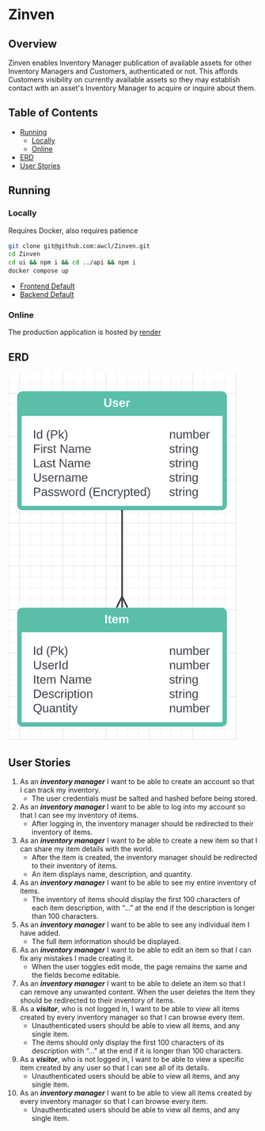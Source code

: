 # Zinven
## Overview
Zinven enables Inventory Manager publication of available assets for other Inventory Managers and Customers, authenticated or not. This affords Customers visibility on currently available assets so they may establish contact with an asset's Inventory Manager to acquire or inquire about them.
## Table of Contents
- [Running](#running)
  * [Locally](#locally)
  * [Online](#online)
- [ERD](#erd)
- [User Stories](#user-stories)
## Running
### Locally
  Requires Docker, also requires patience
```bash
git clone git@github.com:awcl/Zinven.git
cd Zinven
cd ui && npm i && cd ../api && npm i
docker compose up
```
* [Frontend Default](http://localhost:3000/)
* [Backend Default](https://localhost:8080/)
### Online
The production application is hosted by [render](https://render.com/)
## ERD
![ERD](ERD.png?raw=true)
## User Stories
1. As an ***inventory manager*** I want to be able to create an account so that I can track my inventory.
    - The user credentials must be salted and hashed before being stored.
2. As an ***inventory manager*** I want to be able to log into my account so that I can see my inventory of items.
    - After logging in, the inventory manager should be redirected to their inventory of items.
3. As an ***inventory manager*** I want to be able to create a new item so that I can share my item details with the world.
    - After the item is created, the inventory manager should be redirected to their inventory of items.
    - An item displays name, description, and quantity.
4. As an ***inventory manager*** I want to be able to see my entire inventory of items.
    - The inventory of items should display the first 100 characters of each item description, with “...” at the end if the description is longer than 100 characters.
5. As an ***inventory manager*** I want to be able to see any individual item I have added.
    - The full item information should be displayed.
6. As an ***inventory manager*** I want to be able to edit an item so that I can fix any mistakes I made creating it.
    - When the user toggles edit mode, the page remains the same and the fields become editable.
7. As an ***inventory manager*** I want to be able to delete an item so that I can remove any unwanted content.
When the user deletes the item they should be redirected to their inventory of items.
8. As a ***visitor***, who is not logged in, I want to be able to view all items created by every inventory manager so that I can browse every item.
    - Unauthenticated users should be able to view all items, and any single item.
    - The items should only display the first 100 characters of its description with “...” at the end if it is longer than 100 characters.
9. As a ***visitor***, who is not logged in, I want to be able to view a specific item created by any user so that I can see all of its details.
   - Unauthenticated users should be able to view all items, and any single item.
10. As an ***inventory manager*** I want to be able to view all items created by every inventory manager so that I can browse every item.
    - Unauthenticated users should be able to view all items, and any single item.
